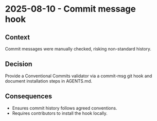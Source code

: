 # 2025-08-10 - Commit message hook

## Context
Commit messages were manually checked, risking non-standard history.

## Decision
Provide a Conventional Commits validator via a commit-msg git hook and document installation steps in AGENTS.md.

## Consequences
- Ensures commit history follows agreed conventions.
- Requires contributors to install the hook locally.
